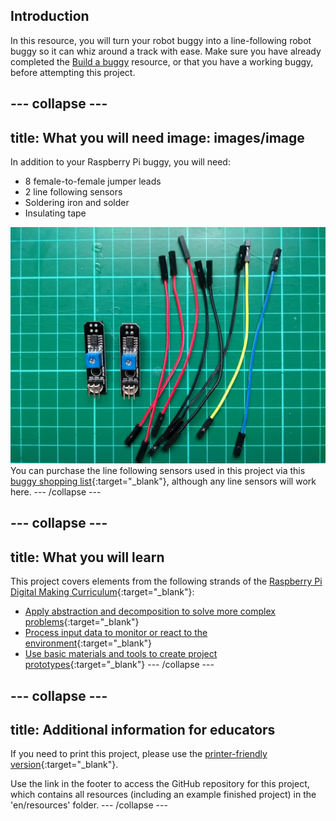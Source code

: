 ## Introduction

In this resource, you will turn your robot buggy into a line-following robot buggy so it can whiz around a track with ease. Make sure you have already completed the [Build a buggy](https://projects.raspberrypi.org/en/projects/build-a-buggy) resource, or that you have a working buggy, before attempting this project.

<stream id="6a20279dbfe23651cfe17ebe616b87b7" loop></stream>
<script data-cfasync="false" defer type="text/javascript" src="https://embed.cloudflarestream.com/embed/we4g.fla9.latest.js?video=6a20279dbfe23651cfe17ebe616b87b7"></script>

--- collapse ---
---
title: What you will need
image: images/image
---
In addition to your Raspberry Pi buggy, you will need:

- 8 female-to-female jumper leads
- 2 line following sensors
- Soldering iron and solder
- Insulating tape

![components](images/components.jpg)
You can purchase the line following sensors used in this project via this [buggy shopping list](https://my.aliexpress.com/wishlist/wish_list_product_list.htm?spm=a2g0s.8937460.0.0.EKSrsx&currentGroupId=100000000943756){:target="_blank"}, although any line sensors will work here.
--- /collapse ---


--- collapse ---
---
title: What you will learn
---
This project covers elements from the following strands of the [Raspberry Pi Digital Making Curriculum](http://rpf.io/curriculum){:target="_blank"}:
+ [Apply abstraction and decomposition to solve more complex problems](https://curriculum.raspberrypi.org/programming/developer/){:target="_blank"}
+ [Process input data to monitor or react to the environment](https://curriculum.raspberrypi.org/physical-computing/developer/){:target="_blank"}
+ [Use basic materials and tools to create project prototypes](https://curriculum.raspberrypi.org/manufacture/creator/){:target="_blank"}
--- /collapse ---


--- collapse ---
---
title: Additional information for educators
---
If you need to print this project, please use the [printer-friendly version](https://projects.raspberrypi.org/en/projects/project-name/print){:target="_blank"}.

Use the link in the footer to access the GitHub repository for this project, which contains all resources (including an example finished project) in the 'en/resources' folder.
--- /collapse ---




